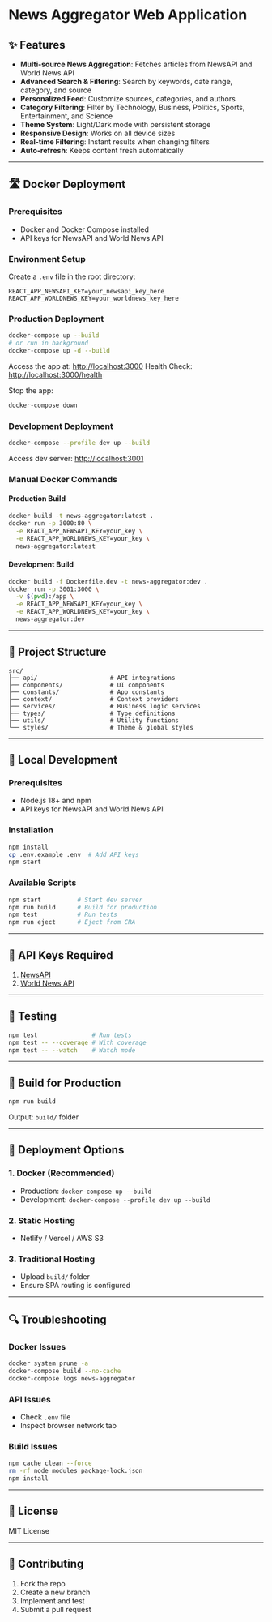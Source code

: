 # News Aggregator Web Application


## ✨ Features

* **Multi-source News Aggregation**: Fetches articles from NewsAPI and World News API
* **Advanced Search & Filtering**: Search by keywords, date range, category, and source
* **Personalized Feed**: Customize sources, categories, and authors
* **Category Filtering**: Filter by Technology, Business, Politics, Sports, Entertainment, and Science
* **Theme System**: Light/Dark mode with persistent storage
* **Responsive Design**: Works on all device sizes
* **Real-time Filtering**: Instant results when changing filters
* **Auto-refresh**: Keeps content fresh automatically

---

## 🛣️ Docker Deployment



### Prerequisites

* Docker and Docker Compose installed
* API keys for NewsAPI and World News API

### Environment Setup

Create a `.env` file in the root directory:

```env
REACT_APP_NEWSAPI_KEY=your_newsapi_key_here
REACT_APP_WORLDNEWS_KEY=your_worldnews_key_here
```

### Production Deployment

```bash
docker-compose up --build
# or run in background
docker-compose up -d --build
```

Access the app at: [http://localhost:3000](http://localhost:3000)
Health Check: [http://localhost:3000/health](http://localhost:3000/health)

Stop the app:

```bash
docker-compose down
```

### Development Deployment

```bash
docker-compose --profile dev up --build
```

Access dev server: [http://localhost:3001](http://localhost:3001)

### Manual Docker Commands

#### Production Build

```bash
docker build -t news-aggregator:latest .
docker run -p 3000:80 \
  -e REACT_APP_NEWSAPI_KEY=your_key \
  -e REACT_APP_WORLDNEWS_KEY=your_key \
  news-aggregator:latest
```

#### Development Build

```bash
docker build -f Dockerfile.dev -t news-aggregator:dev .
docker run -p 3001:3000 \
  -v $(pwd):/app \
  -e REACT_APP_NEWSAPI_KEY=your_key \
  -e REACT_APP_WORLDNEWS_KEY=your_key \
  news-aggregator:dev
```

---

## 📁 Project Structure

```
src/
├── api/                    # API integrations
├── components/             # UI components
├── constants/              # App constants
├── context/                # Context providers
├── services/               # Business logic services
├── types/                  # Type definitions
├── utils/                  # Utility functions
└── styles/                 # Theme & global styles
```

---

## 🔧 Local Development

### Prerequisites

* Node.js 18+ and npm
* API keys for NewsAPI and World News API

### Installation

```bash
npm install
cp .env.example .env  # Add API keys
npm start
```

### Available Scripts

```bash
npm start          # Start dev server
npm run build      # Build for production
npm test           # Run tests
npm run eject      # Eject from CRA
```

---

## 🔑 API Keys Required

1. [NewsAPI](https://newsapi.org/)
2. [World News API](https://worldnewsapi.com/)

---

## 🦚 Testing

```bash
npm test               # Run tests
npm test -- --coverage # With coverage
npm test -- --watch    # Watch mode
```

---

## 📆 Build for Production

```bash
npm run build
```

Output: `build/` folder

---

## 🚀 Deployment Options

### 1. Docker (Recommended)

* Production: `docker-compose up --build`
* Development: `docker-compose --profile dev up --build`

### 2. Static Hosting

* Netlify / Vercel / AWS S3

### 3. Traditional Hosting

* Upload `build/` folder
* Ensure SPA routing is configured

---

## 🔍 Troubleshooting

### Docker Issues

```bash
docker system prune -a
docker-compose build --no-cache
docker-compose logs news-aggregator
```

### API Issues

* Check `.env` file
* Inspect browser network tab

### Build Issues

```bash
npm cache clean --force
rm -rf node_modules package-lock.json
npm install
```

---

## 📄 License

MIT License

---

## 🤝 Contributing

1. Fork the repo
2. Create a new branch
3. Implement and test
4. Submit a pull request
